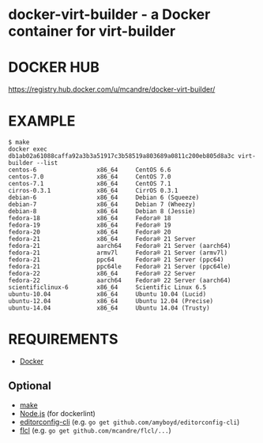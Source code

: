 # docker-virt-builder - a Docker container for virt-builder

# DOCKER HUB

https://registry.hub.docker.com/u/mcandre/docker-virt-builder/

# EXAMPLE

```
$ make
docker exec db1ab02a61088caffa92a3b3a51917c3b58519a803689a0811c200eb805d8a3c virt-builder --list
centos-6                 x86_64     CentOS 6.6
centos-7.0               x86_64     CentOS 7.0
centos-7.1               x86_64     CentOS 7.1
cirros-0.3.1             x86_64     CirrOS 0.3.1
debian-6                 x86_64     Debian 6 (Squeeze)
debian-7                 x86_64     Debian 7 (Wheezy)
debian-8                 x86_64     Debian 8 (Jessie)
fedora-18                x86_64     Fedora® 18
fedora-19                x86_64     Fedora® 19
fedora-20                x86_64     Fedora® 20
fedora-21                x86_64     Fedora® 21 Server
fedora-21                aarch64    Fedora® 21 Server (aarch64)
fedora-21                armv7l     Fedora® 21 Server (armv7l)
fedora-21                ppc64      Fedora® 21 Server (ppc64)
fedora-21                ppc64le    Fedora® 21 Server (ppc64le)
fedora-22                x86_64     Fedora® 22 Server
fedora-22                aarch64    Fedora® 22 Server (aarch64)
scientificlinux-6        x86_64     Scientific Linux 6.5
ubuntu-10.04             x86_64     Ubuntu 10.04 (Lucid)
ubuntu-12.04             x86_64     Ubuntu 12.04 (Precise)
ubuntu-14.04             x86_64     Ubuntu 14.04 (Trusty)
```

# REQUIREMENTS

* [Docker](https://www.docker.com/)

## Optional

* [make](http://www.gnu.org/software/make/)
* [Node.js](https://nodejs.org/en/) (for dockerlint)
* [editorconfig-cli](https://github.com/amyboyd/editorconfig-cli) (e.g. `go get github.com/amyboyd/editorconfig-cli`)
* [flcl](https://github.com/mcandre/flcl) (e.g. `go get github.com/mcandre/flcl/...`)
